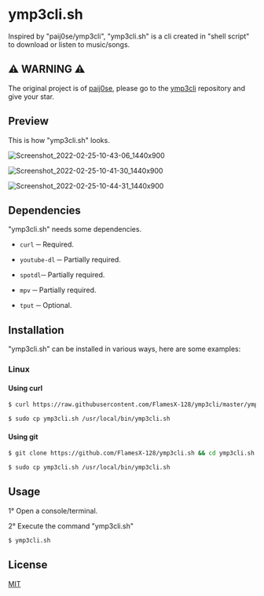 # **ymp3cli.sh**
Inspired by "paij0se/ymp3cli", "ymp3cli.sh" is a cli created in "shell script" to download or listen to music/songs.

## **⚠ WARNING ⚠**
The original project is of [paij0se](https://github.com/paij0se), please go to the [ymp3cli](https://github.com/paij0se/ymp3cli) repository and give your star.

## **Preview**
This is how "ymp3cli.sh" looks.

![Screenshot_2022-02-25-10-43-06_1440x900](https://user-images.githubusercontent.com/78381898/155829330-c87338e8-5233-4b8d-8dc1-0e3675f390c2.png)

![Screenshot_2022-02-25-10-41-30_1440x900](https://user-images.githubusercontent.com/78381898/155829322-0a48c978-f108-4741-afd5-617822107fcb.png)

![Screenshot_2022-02-25-10-44-31_1440x900](https://user-images.githubusercontent.com/78381898/155829364-a58481ff-8c84-4a85-bd13-ad85dcd62f38.png)

## **Dependencies**
"ymp3cli.sh" needs some dependencies.

- `curl` ─ Required.

- `youtube-dl` ─ Partially required.
- `spotdl`─ Partially required.
- `mpv` ─ Partially required.

- `tput` ─ Optional.

## **Installation**
"ymp3cli.sh" can be installed in various ways, here are some examples:

### **Linux**
#### **Using curl**

```bash
$ curl https://raw.githubusercontent.com/FlamesX-128/ymp3cli/master/ymp3cli.sh --output ymp3cli.sh
```

```bash
$ sudo cp ymp3cli.sh /usr/local/bin/ymp3cli.sh
```

#### **Using git**
```bash
$ git clone https://github.com/FlamesX-128/ymp3cli.sh && cd ymp3cli.sh
```

```bash
$ sudo cp ymp3cli.sh /usr/local/bin/ymp3cli.sh
```

## **Usage**
1° Open a console/terminal.

2° Execute the command "ymp3cli.sh"

```bash
$ ymp3cli.sh
```

## **License**
[MIT](https://choosealicense.com/licenses/mit/)
